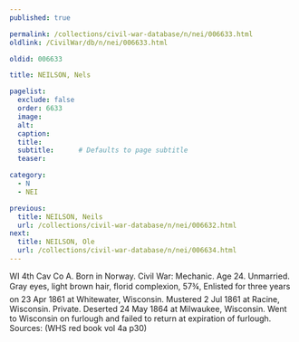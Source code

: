 ```yaml
---
published: true

permalink: /collections/civil-war-database/n/nei/006633.html
oldlink: /CivilWar/db/n/nei/006633.html

oldid: 006633

title: NEILSON, Nels

pagelist:
  exclude: false
  order: 6633
  image: 
  alt:
  caption:
  title:
  subtitle:      # Defaults to page subtitle
  teaser:

category: 
  - N 
  - NEI

previous:
  title: NEILSON, Neils
  url: /collections/civil-war-database/n/nei/006632.html  
next:
  title: NEILSON, Ole
  url: /collections/civil-war-database/n/nei/006634.html   
---
```

WI 4th Cav Co A. Born in Norway. Civil War: Mechanic. Age 24. Unmarried. Gray eyes, light brown hair, florid complexion, 5&#146;7&frac34;&#148;, Enlisted for three years on 23 Apr 1861 at Whitewater, Wisconsin. Mustered 2 Jul 1861 at Racine, Wisconsin. Private. Deserted 24 May 1864 at Milwaukee, Wisconsin. Went to Wisconsin on furlough and failed to return at expiration of furlough. Sources: (WHS red book vol 4a p30)